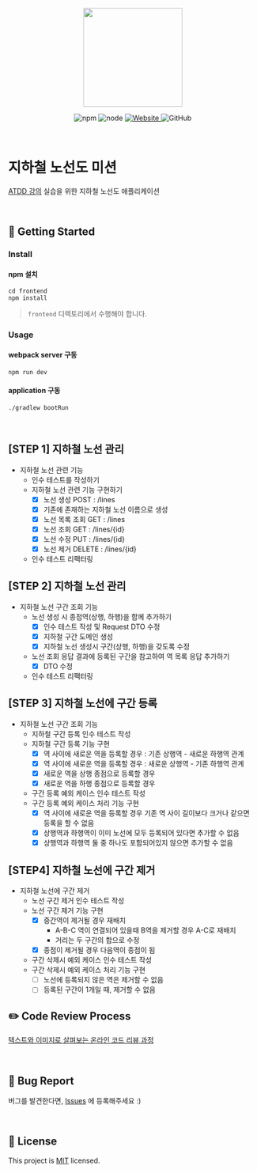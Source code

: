 <p align="center">
    <img width="200px;" src="https://raw.githubusercontent.com/woowacourse/atdd-subway-admin-frontend/master/images/main_logo.png"/>
</p>
<p align="center">
  <img alt="npm" src="https://img.shields.io/badge/npm-%3E%3D%205.5.0-blue">
  <img alt="node" src="https://img.shields.io/badge/node-%3E%3D%209.3.0-blue">
  <a href="https://edu.nextstep.camp/c/R89PYi5H" alt="nextstep atdd">
    <img alt="Website" src="https://img.shields.io/website?url=https%3A%2F%2Fedu.nextstep.camp%2Fc%2FR89PYi5H">
  </a>
  <img alt="GitHub" src="https://img.shields.io/github/license/next-step/atdd-subway-admin">
</p>

<br>

# 지하철 노선도 미션
[ATDD 강의](https://edu.nextstep.camp/c/R89PYi5H) 실습을 위한 지하철 노선도 애플리케이션

<br>

## 🚀 Getting Started

### Install
#### npm 설치
```
cd frontend
npm install
```
> `frontend` 디렉토리에서 수행해야 합니다.

### Usage
#### webpack server 구동
```
npm run dev
```
#### application 구동
```
./gradlew bootRun
```
<br>

## [STEP 1] 지하철 노선 관리
* 지하철 노선 관련 기능
    * 인수 테스트를 작성하기
    * 지하철 노선 관련 기능 구현하기
        - [X] 노선 생성 POST : /lines
        - [X] 기존에 존재하는 지하철 노선 이름으로 생성
        - [X] 노선 목록 조회 GET : /lines
        - [X] 노선 조회 GET : /lines/{id}
        - [X] 노선 수정 PUT : /lines/{id}
        - [X] 노선 제거 DELETE : /lines/{id}
    * 인수 테스트 리팩터링

## [STEP 2] 지하철 노선 관리
* 지하철 노선 구간 조회 기능
    * 노선 생성 시 종점역(상행, 하행)을 함께 추가하기
        - [X] 인수 테스트 작성 및 Request DTO 수정
        - [X] 지하철 구간 도메인 생성 
        - [X] 지하철 노선 생성시 구간(상행, 하행)을 갖도록 수정
    * 노선 조회 응답 결과에 등록된 구간을 참고하여 역 목록 응답 추가하기
        - [X] DTO 수정
    * 인수 테스트 리팩터링


## [STEP 3] 지하철 노선에 구간 등록
* 지하철 노선 구간 조회 기능
    * 지하철 구간 등록 인수 테스트 작성
    * 지하철 구간 등록 기능 구현
        - [X] 역 사이에 새로운 역을 등록할 경우 : 기존 상행역 - 새로운 하행역 관계
        - [X] 역 사이에 새로운 역을 등록할 경우 : 새로운 상행역 - 기존 하행역 관계
        - [X] 새로운 역을 상행 종점으로 등록할 경우
        - [X] 새로운 역을 하행 종점으로 등록할 경우
    
    * 구간 등록 예외 케이스 인수 테스트 작성
    * 구간 등록 예외 케이스 처리 기능 구현
        - [X] 역 사이에 새로운 역을 등록할 경우 기존 역 사이 길이보다 크거나 같으면 등록을 할 수 없음
        - [X] 상행역과 하행역이 이미 노선에 모두 등록되어 있다면 추가할 수 없음
        - [X] 상행역과 하행역 둘 중 하나도 포함되어있지 않으면 추가할 수 없음

## [STEP4] 지하철 노선에 구간 제거
* 지하철 노선에 구간 제거
    * 노선 구간 제거 인수 테스트 작성
    * 노선 구간 제거 기능 구현
        - [X] 중간역이 제거될 경우 재배치
          * A-B-C 역이 연결되어 있을때 B역을 제거할 경우 A-C로 재배치
          * 거리는 두 구간의 합으로 수정
        - [X] 종점이 제거될 경우 다음역이 종점이 됨
    
    * 구간 삭제시 예외 케이스 인수 테스트 작성
    * 구간 삭제시 예외 케이스 처리 기능 구현
        - [ ] 노선에 등록되지 않은 역은 제거할 수 없음
        - [ ] 등록된 구간이 1개일 때, 제거할 수 없음

## ✏️ Code Review Process
[텍스트와 이미지로 살펴보는 온라인 코드 리뷰 과정](https://github.com/next-step/nextstep-docs/tree/master/codereview)

<br>

## 🐞 Bug Report

버그를 발견한다면, [Issues](https://github.com/next-step/atdd-subway-admin/issues) 에 등록해주세요 :)

<br>

## 📝 License

This project is [MIT](https://github.com/next-step/atdd-subway-admin/blob/master/LICENSE.md) licensed.
